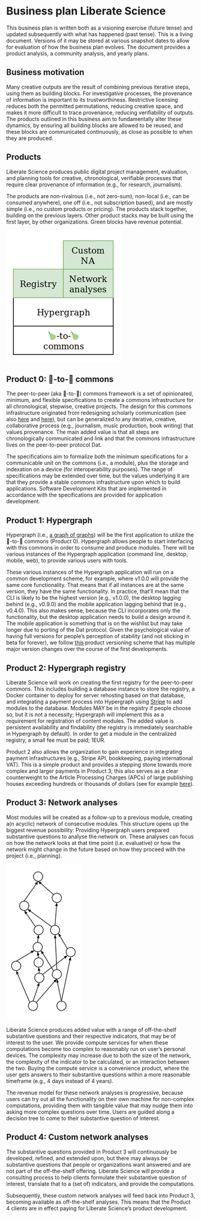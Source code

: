 # Business plan Liberate Science

This business plan is written both as a visioning exercise (future tense) and updated subsequently with what has happened (past tense). This is a living document. Versions of it may be stored at various snapshot dates to allow for evaluation of how the business plan evolves. The document provides a product analysis, a community analysis, and yearly plans.

## Business motivation

Many creative outputs are the result of combining previous iterative steps, using them as building blocks. For investigative processes, the provenance of information is important to its trustworthiness. Restrictive licensing reduces both the permitted permutations, reducing creative space, and makes it more difficult to trace provenance, reducing verifiability of outputs. The products outlined in this business aim to fundamentally alter these dynamics, by ensuring all building blocks are allowed to be reused, and these blocks are communicated continuously, as close as possible to when they are produced.

## Products

Liberate Science produces public digital project management, evaluation, and planning tools for creative, chronological, verifiable processes that require clear provenance of information (e.g., for research, journalism). 

The products are non-rivalrous (i.e., not zero-sum), non-local (i.e., can be consumed anywhere), one off (i.e., not subscription based), and are mostly simple (i.e., no custom products or pricing). The products stack together, building on the previous layers. Other product stacks may be built using the first layer, by other organizations. Green blocks have revenue potential.

![](./assets/product-stack.png)

## Product 0: 🍐-to-🍐 commons

The peer-to-peer (aka 🍐-to-🍐) commons framework is a set of opinionated, minimum, and flexible specifications to create a commons infrastructure for all chronological, stepwise, creative projects. The design for this commons infrastructure originated from redesigning scholarly communication (see also [here](https://doi.org/10.3390/publications6020021) and [here](https://doi.org/10.3390/publications7020040)), but can be generalized to any iterative, creative, collaborative process (e.g., journalism, music production, book writing) that values provenance. The main added value is that all steps are chronologically communicated and link and that the commons infrastructure lives on the peer-to-peer protocol Dat.

The specifications aim to formalize both the minimum specifications for a communicable unit on the commons (i.e., a module), plus the storage and indexation on a device (for interoperability purposes). The range of specifications may be extended over time, but the values underlying it are that they provide a stable commons infrastructure upon which to build applications. Software Development Kits that are implemented in accordance with the specifications are provided for application development.

## Product 1: Hypergraph

Hypergraph (i.e., [a graph of graphs](https://en.wikipedia.org/wiki/Hypergraph)) will be the first application to utilize the 🍐-to-🍐 commons (Product 0). Hypergraph allows people to start interfacing with this commons in order to consume and produce modules. There will be various instances of the Hypergraph application (command line, desktop, mobile, web), to provide various users with tools. 

These various instances of the Hypergraph application will run on a common development scheme, for example, where v1.0.0 will provide the same core functionality. That means that if all instances are at the same version, they have the same functionality. In practice, that’ll mean that the CLI is likely to be the highest version (e.g., v1.0.0), the desktop lagging behind (e.g., v0.9.0) and the mobile application lagging behind that (e.g., v0.4.0). This also makes sense, because the CLI incorporates only the functionality, but the desktop application needs to build a design around it. The mobile application is something that is on the wishlist but may take longer due to porting of the Dat protocol. Given the psychological value of having full versions for people’s perception of stability (and not sticking in beta for forever), we follow [this](https://docs.google.com/spreadsheets/d/1Hp4gIUVNePO33lGcYeK8dOwY6EZWCQrL7XrURIILslg/edit?usp=sharing) product versioning scheme that has multiple major version changes over the course of the first developments.

## Product 2: Hypergraph registry

Liberate Science will work on creating the first registry for the peer-to-peer commons. This includes building a database instance to store the registry, a Docker container to deploy for server rehosting based on that database, and integrating a payment process into Hypergraph using [Stripe](https://stripe.com/en-de/payments) to add modules to the database. Modules MAY be in the registry if people choose so, but it is not a necessity; Hypergraph will implement this as a requirement for registration of content modules. The added value is persistent availability and findability (the registry is immediately searchable in Hypergraph by default). In order to get a module in the centralized registry, a small fee must be paid; 1EUR.

Product 2 also allows the organization to gain experience in integrating payment infrastructures (e.g., Stripe API, bookkeeping, paying international VAT). This is a simple product and provides a stepping stone towards more complex and larger payments in Product 3; this also serves as a clear counterweight to the Article Processing Charges (APCs) of large publishing houses exceeding hundreds or thousands of dollars (see for example [here](https://peerj.com/preprints/27809/)).

## Product 3: Network analyses

Most modules will be created as a follow-up to a previous module, creating a(n acyclic) network of consecutive modules. This structure opens up the biggest revenue possibility: Providing Hypergraph users prepared substantive questions to analyse the network on. These analyses can focus on how the network looks at that time point (i.e. evaluative) or how the network might change in the future based on how they proceed with the project (i.e., planning).

![](./assets/dag.png)

Liberate Science produces added value with a range of off-the-shelf substantive questions and their respective indicators, that may be of interest to the user. We provide compute services for when these computations become too complex to reasonably run on user’s personal devices. The complexity may increase due to both the size of the network, the complexity of the indicator to be calculated, or an interaction between the two. Buying the compute service is a convenience product, where the user gets answers to their substantive questions within a more reasonable timeframe (e.g., 4 days instead of 4 years).

The revenue model for these network analyses is progressive, because users can try out all the functionality on their own machine for non-complex computations, providing them with tangible value that may nudge them into asking more complex questions over time. Users are guided along a decision tree to come to their substantive question of interest.    

## Product 4: Custom network analyses

The substantive questions provided in Product 3 will continuously be developed, refined, and extended upon, but there may always be substantive questions that people or organizations want answered and are not part of the off-the-shelf offering. Liberate Science will provide a consulting process to help clients formulate their substantive question of interest, translate that to a (set of) indicators, and provide the computations.

Subsequently, these custom network analyses will feed back into Product 3, becoming available as off-the-shelf analyses. This means that the Product 4 clients are in effect paying for Liberate Science’s product development.


